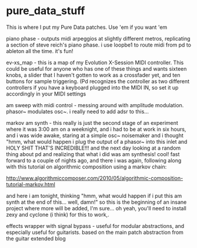 # pure_data_stuff
This is where I put my Pure Data patches. Use 'em if you want 'em

piano phase - outputs midi arpeggios at slightly different metros,
replicating a section of steve reich's piano phase. i use loopbe1
to route midi from pd to ableton all the time. it's fun!

ev-xs_map - this is a map of my Evolution X-Session MIDI controller.
This could be useful for anyone who has one of these things and wants
sixteen knobs, a slider that I haven't gotten to work as a crossfader
yet, and ten buttons for sample triggering. (Pd recognizes the
controller as two different controllers if you have a keyboard plugged
into the MIDI IN, so set it up accordingly in your MIDI settings

am sweep with midi control - messing around with amplitude modulation.
phasor~ modulates osc~. i really need to add adsr to this...

markov am synth - this really is just the second stage of an experiment
where it was 3:00 am on a weeknight, and i had to be at work in six
hours, and i was wide awake, staring at a simple osc~ noisemaker and
i thought "hmm, what would happen i plug the output of a phasor~ into
this inlet and HOLY SHIT THAT'S INCREDIBLE!!! and the next day looking
at a random thing about pd and realizing that what i did was am
synthesis! cool! fast forward to a couple of nights ago, and there i was
again, following along with this tutorial on algorithmic composition
using a markov chain:

http://www.algorithmiccomposer.com/2010/05/algorithmic-composition-tutorial-markov.html

and here i am tonight, thinking "hmm, what would happen if i put this
am synth at the end of this... well, damn!" so this is the beginning of
an insane project where more will be added, I'm sure... oh yeah, you'll
need to install zexy and cyclone (i think) for this to work,.

effects wrapper with signal bypass - useful for modular abstractions, and
especially useful for guitarists. based on the main patch abstraction
from the guitar extended blog
